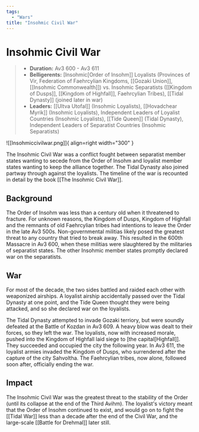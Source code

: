 ```yaml
---
tags:
  - "Wars"
title: "Insohmic Civil War"
---
```


# Insohmic Civil War

> - **Duration:** Av3 600 - Av3 611
> - **Belligerents:** [Insohmic[Order of Insohm]] Loyalists (Provinces of Vir, Federation of Faehrcylian Kingdoms, [[Gozaki Union]], [[Insohmic Commonwealth]]) vs. Insohmic Separatists ([[Kingdom of Dusps]], [[Kingdom of Highfall]], Faehrcylian Tribes), [[Tidal Dynasty]] (joined later in war)
> - **Leaders:** [[Ultva Utofal]] (Insohmic Loyalists), [[Hovadchear Myrik]] (Insohmic Loyalists), Independent Leaders of Loyalist Countries (Insohmic Loyalists), [[Tide Queen]] (Tidal Dynasty), Independent Leaders of Separatist Countries (Insohmic Separatists)

![[Insohmiccivilwar.png]]{ align=right width="300" }

The Insohmic Civil War was a conflict fought between separatist member states wanting to secede from the Order of Insohm and loyalist member states wanting to keep the alliance together. The Tidal Dynasty also joined partway through against the loyalists. The timeline of the war is recounted in detail by the book [[The Insohmic Civil War]]. 

## Background

The Order of Insohm was less than a century old when it threatened to fracture. For unknown reasons, the Kingdom of Dusps, Kingdom of Highfall and the remnants of old Faehrcylian tribes had intentions to leave the Order in the late Av3 500s. Non-governmental militias likely posed the greatest threat to any country that tried to break away. This resulted in the 600th Massacre in Av3 600, when these militias were slaughtered by the militaries of separatist states. The other Insohmic member states promptly declared war on the separatists.

## War

For most of the decade, the two sides battled and raided each other with weaponized airships. A loyalist airship accidentally passed over the Tidal Dynasty at one point, and the Tide Queen thought they were being attacked, and so she declared war on the loyalists. 

The Tidal Dynasty attempted to invade Gozaki terriory, but were soundly defeated at the Battle of Kozdan in Av3 609. A heavy blow was dealt to their forces, so they left the war. The loyalists, now with increased morale, pushed into the Kingdom of Highfall laid siege to [the capital[Highfall]]. They succeeded and occupied the city the following year. In Av3 611, the loyalist armies invaded the Kingdom of Dusps, who surrendered after the capture of the city Sahvoltha. The Faehrcylian tribes, now alone, followed soon after, officially ending the war.

## Impact

The Insohmic Civil War was the greatest threat to the stability of the Order (until its collapse at the end of the Third Avihm). The loyalist's victory meant that the Order of Insohm continued to exist, and would go on to fight the [[Tidal War]] less than a decade after the end of the Civil War, and the large-scale [[Battle for Drehmal]] later still.



